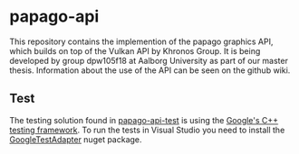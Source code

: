 # papago-api
This repository contains the implemention of the papago graphics API, which builds on top of the Vulkan API by Khronos Group.
It is being developed by group dpw105f18 at Aalborg University as part of our master thesis.
Information about the use of the API can be seen on the github wiki.

## Test
The testing solution found in [papago-api-test](../blob/master/papago-api-test) is using the [Google's C++ testing framework](https://github.com/google/googletest).
To run the tests in Visual Studio you need to install the [GoogleTestAdapter](https://www.nuget.org/packages/GoogleTestAdapter/) nuget package.